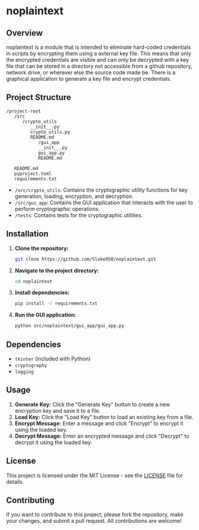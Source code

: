 # noplaintext

## Overview

noplaintext is a module that is intended to eliminate hard-coded credentials in scripts by encrypting them using a external key file. This means that only the encrypted credentials are visible and can only be decrypted with a key file that can be stored in a directory not accessible from a github repository, network drive, or wherever else the source code made be. There is a graphical application to generate a key file and encrypt credentials.

## Project Structure
```
/project-root
   /src
      /crypto_utils
         __init__.py
         crypto_utils.py
         README.md
            /gui_app
            __init__.py
            gui_app.py
            README.md
   
   README.md
   pyproject.toml
   requirements.txt
```

- `/src/crypto_utils`: Contains the cryptographic utility functions for key generation, loading, encryption, and decryption.
- `/src/gui_app`: Contains the GUI application that interacts with the user to perform cryptographic operations.
- `/tests`: Contains tests for the cryptographic utilities.

## Installation

1. **Clone the repository:**

    ```bash
    git clone https://github.com/Sluke950/noplaintext.git
    ```

2. **Navigate to the project directory:**

    ```bash
    cd noplaintext
    ```

3. **Install dependencies:**

    ```bash
    pip install -r requirements.txt
    ```

4. **Run the GUI application:**

    ```bash
    python src/noplaintext/gui_app/gui_app.py
    ```

## Dependencies

- `tkinter` (included with Python)
- `cryptography`
- `logging`

## Usage

1. **Generate Key:** Click the "Generate Key" button to create a new encryption key and save it to a file.
2. **Load Key:** Click the "Load Key" button to load an existing key from a file.
3. **Encrypt Message:** Enter a message and click "Encrypt" to encrypt it using the loaded key.
4. **Decrypt Message:** Enter an encrypted message and click "Decrypt" to decrypt it using the loaded key.

## License

This project is licensed under the MIT License - see the [LICENSE](LICENSE) file for details.

## Contributing

If you want to contribute to this project, please fork the repository, make your changes, and submit a pull request. All contributions are welcome!
